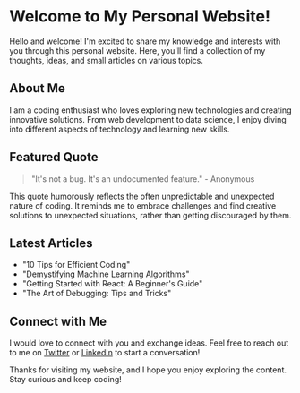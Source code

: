 # Welcome to My Personal Website!

Hello and welcome! I'm excited to share my knowledge and interests with you through this personal website. Here, you'll find a collection of my thoughts, ideas, and small articles on various topics.

## About Me

I am a coding enthusiast who loves exploring new technologies and creating innovative solutions. From web development to data science, I enjoy diving into different aspects of technology and learning new skills.

## Featured Quote

> "It's not a bug. It's an undocumented feature." - Anonymous

This quote humorously reflects the often unpredictable and unexpected nature of coding. It reminds me to embrace challenges and find creative solutions to unexpected situations, rather than getting discouraged by them.

## Latest Articles

- "10 Tips for Efficient Coding"
- "Demystifying Machine Learning Algorithms"
- "Getting Started with React: A Beginner's Guide"
- "The Art of Debugging: Tips and Tricks"

## Connect with Me

I would love to connect with you and exchange ideas. Feel free to reach out to me on [Twitter](https://twitter.com/your-twitter-handle) or [LinkedIn](https://www.linkedin.com/in/unoop) to start a conversation!

Thanks for visiting my website, and I hope you enjoy exploring the content. Stay curious and keep coding!


